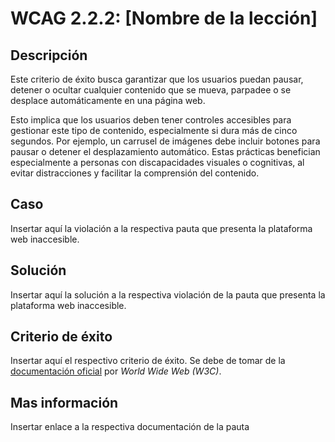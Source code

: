 # WCAG 2.2.2: [Nombre de la lección]

## Descripción

Este criterio de éxito busca garantizar que los usuarios puedan pausar, detener o ocultar cualquier contenido que se mueva, parpadee o se desplace automáticamente en una página web.

Esto implica que los usuarios deben tener controles accesibles para gestionar este tipo de contenido, especialmente si dura más de cinco segundos. Por ejemplo, un carrusel de imágenes debe incluir botones para pausar o detener el desplazamiento automático. Estas prácticas benefician especialmente a personas con discapacidades visuales o cognitivas, al evitar distracciones y facilitar la comprensión del contenido.

## Caso

Insertar aquí la violación a la respectiva pauta que presenta la plataforma web inaccesible.

## Solución

Insertar aquí la solución a la respectiva violación de la pauta que presenta la plataforma web inaccesible.

## Criterio de éxito

Insertar aquí el respectivo criterio de éxito. Se debe de tomar de la [documentación oficial](https://www.w3.org/WAI/) por *World Wide Web (W3C)*.

## Mas información

Insertar enlace a la respectiva documentación de la pauta
